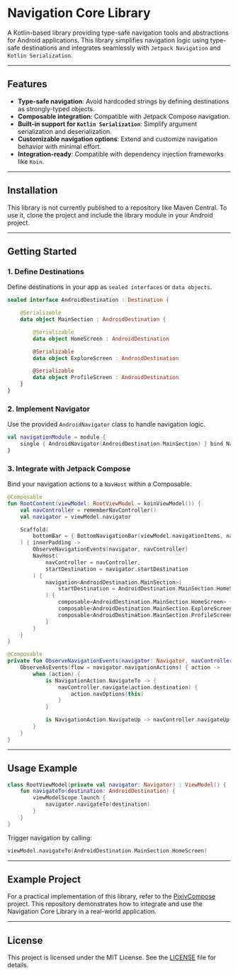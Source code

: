 # Navigation Core Library

A Kotlin-based library providing type-safe navigation tools and abstractions for Android applications. This library simplifies navigation logic using type-safe destinations and integrates seamlessly with `Jetpack Navigation` and `Kotlin Serialization`.

---

## Features

- **Type-safe navigation**: Avoid hardcoded strings by defining destinations as strongly-typed objects.
- **Composable integration**: Compatible with Jetpack Compose navigation.
- **Built-in support for `Kotlin Serialization`**: Simplify argument serialization and deserialization.
- **Customizable navigation options**: Extend and customize navigation behavior with minimal effort.
- **Integration-ready**: Compatible with dependency injection frameworks like `Koin`.

---

## Installation

This library is not currently published to a repository like Maven Central. To use it, clone the project and include the library module in your Android project.

---

## Getting Started

### 1. Define Destinations
Define destinations in your app as `sealed interfaces` or `data objects`.

```kotlin
sealed interface AndroidDestination : Destination {

    @Serializable
    data object MainSection : AndroidDestination {

        @Serializable
        data object HomeScreen : AndroidDestination

        @Serializable
        data object ExploreScreen : AndroidDestination

        @Serializable
        data object ProfileScreen : AndroidDestination
    }
}
```

### 2. Implement Navigator
Use the provided `AndroidNavigator` class to handle navigation logic.

```kotlin
val navigationModule = module {
    single { AndroidNavigator(AndroidDestination.MainSection) } bind Navigator::class
}
```

### 3. Integrate with Jetpack Compose
Bind your navigation actions to a `NavHost` within a Composable.

```kotlin
@Composable
fun RootContent(viewModel: RootViewModel = koinViewModel()) {
    val navController = rememberNavController()
    val navigator = viewModel.navigator

    Scaffold(
        bottomBar = { BottomNavigationBar(viewModel.navigationItems, navController) }
    ) { innerPadding ->
        ObserveNavigationEvents(navigator, navController)
        NavHost(
            navController = navController,
            startDestination = navigator.startDestination
        ) {
            navigation<AndroidDestination.MainSection>(
                startDestination = AndroidDestination.MainSection.HomeScreen
            ) {
                composable<AndroidDestination.MainSection.HomeScreen> { HomeScreen() }
                composable<AndroidDestination.MainSection.ExploreScreen> { ExploreScreen() }
                composable<AndroidDestination.MainSection.ProfileScreen> { ProfileScreen() }
            }
        }
    }
}

@Composable
private fun ObserveNavigationEvents(navigator: Navigator, navController: NavController) {
    ObserveAsEvents(flow = navigator.navigationActions) { action ->
        when (action) {
            is NavigationAction.NavigateTo -> {
                navController.navigate(action.destination) {
                    action.navOptions(this)
                }
            }

            is NavigationAction.NavigateUp -> navController.navigateUp()
        }
    }
}
```

---

## Usage Example

```kotlin
class RootViewModel(private val navigator: Navigator) : ViewModel() {
    fun navigateTo(destination: AndroidDestination) {
        viewModelScope.launch {
            navigator.navigateTo(destination)
        }
    }
}
```

Trigger navigation by calling:

```kotlin
viewModel.navigateTo(AndroidDestination.MainSection.HomeScreen)
```

---

## Example Project

For a practical implementation of this library, refer to the [PixivCompose](https://github.com/AnyGogin31/PixivCompose) project. This repository demonstrates how to integrate and use the Navigation Core Library in a real-world application.

---

## License

This project is licensed under the MIT License. See the [LICENSE](LICENSE) file for details.
